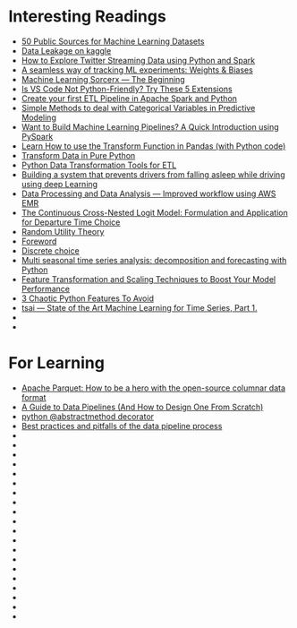 # Interesting Readings
* [50 Public Sources for Machine Learning Datasets](https://towardsdatascience.com/datasets-for-machine-learning-and-data-science-a27a5d0ba03)
* [Data Leakage on kaggle](https://www.kaggle.com/code/alexisbcook/data-leakage/tutorial)
* [How to Explore Twitter Streaming Data using Python and Spark](https://medium.com/analytics-vidhya/exploring-twitter-streaming-data-using-python-and-spark-3f4f189ec660)
* [A seamless way of tracking ML experiments: Weights & Biases](https://blog.wisesight.com/a-seamless-way-of-tracking-ml-experiments-weights-biases-524bf33ac6dd)
* [Machine Learning Sorcerx — The Beginning](https://medium.com/@robertogsantos/machine-learning-mage-the-beginning-4a78ea1c9112)
* [Is VS Code Not Python-Friendly? Try These 5 Extensions](https://betterprogramming.pub/is-vs-code-not-python-friendly-try-these-5-extensions-d4d51e41e072)
* [Create your first ETL Pipeline in Apache Spark and Python](https://towardsdatascience.com/create-your-first-etl-pipeline-in-apache-spark-and-python-ec3d12e2c169)
* [Simple Methods to deal with Categorical Variables in Predictive Modeling](https://www.analyticsvidhya.com/blog/2015/11/easy-methods-deal-categorical-variables-predictive-modeling/?utm_source=blog&utm_medium=build-machine-learning-pipelines-pyspark)
* [Want to Build Machine Learning Pipelines? A Quick Introduction using PySpark](https://www.analyticsvidhya.com/blog/2019/11/build-machine-learning-pipelines-pyspark/)
* [Learn How to use the Transform Function in Pandas (with Python code)](https://www.analyticsvidhya.com/blog/2020/03/understanding-transform-function-python/)
* [Transform Data in Pure Python](https://betterprogramming.pub/transform-data-in-pure-python-6d82e0ee3544)
* [Python Data Transformation Tools for ETL](https://towardsdatascience.com/python-data-transformation-tools-for-etl-2cb20d76fcd0)
* [Building a system that prevents drivers from falling asleep while driving using deep Learning](https://medium.com/@tauilabdelilah97/building-a-system-that-prevents-drivers-from-falling-asleep-while-driving-using-deep-learning-774067e6d060)
* [Data Processing and Data Analysis — Improved workflow using AWS EMR](https://mlor.medium.com/data-analysis-and-plotting-with-aws-emr-pyspark-notebooks-8dae457b4e1e)
* [The Continuous Cross-Nested Logit Model: Formulation and Application for Departure Time Choice](https://www.caee.utexas.edu/prof/kockelman/public_html/TRB10CCNL.pdf)
* [Random Utility Theory](https://www.sciencedirect.com/topics/social-sciences/random-utility-theory#:~:text=Given%20the%20principle%20of%20utility,alternatives%20in%20the%20choice%20set.)
* [Foreword](https://www.sciencedirect.com/science/article/pii/B9780128152966060017)
* [Discrete choice](https://en.wikipedia.org/wiki/Discrete_choice)
* [Multi seasonal time series analysis: decomposition and forecasting with Python](https://medium.com/analytics-vidhya/multi-seasonal-time-series-analysis-decomposition-and-forecasting-with-python-609409570007)
* [Feature Transformation and Scaling Techniques to Boost Your Model Performance](https://www.analyticsvidhya.com/blog/2020/07/types-of-feature-transformation-and-scaling/#:~:text=Log%20Transform&text=It%20is%20primarily%20used%20to,values%20as%20the%20column%20instead.)
* [3 Chaotic Python Features To Avoid](https://betterprogramming.pub/3-chaotic-python-features-to-avoid-9c609908bc13)
* [tsai — State of the Art Machine Learning for Time Series, Part 1.](https://peijin.medium.com/tsai-state-of-the-art-machine-learning-for-time-series-part-1-dd4cac6707bc)
* []()
* []()


# For Learning
* [Apache Parquet: How to be a hero with the open-source columnar data format](https://blog.openbridge.com/how-to-be-a-hero-with-powerful-parquet-google-and-amazon-f2ae0f35ee04)
* [A Guide to Data Pipelines (And How to Design One From Scratch)](https://www.striim.com/blog/guide-to-data-pipelines/)
* [python @abstractmethod decorator](https://stackoverflow.com/questions/7196376/python-abstractmethod-decorator)
* [Best practices and pitfalls of the data pipeline process](https://www.techtarget.com/searchdatamanagement/feature/Best-practices-and-pitfalls-of-the-data-pipeline-process)
* []()
* []()
* []()
* []()
* []()
* []()
* []()
* []()
* []()
* []()
* []()
* []()
* []()
* []()
* []()
* []()
* []()
* []()
* []()
* []()

